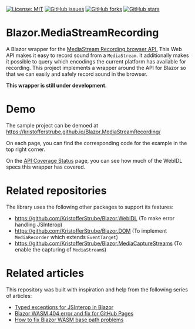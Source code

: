 [![License: MIT](https://img.shields.io/badge/License-MIT-yellow.svg)](/LICENSE)
[![GitHub issues](https://img.shields.io/github/issues/KristofferStrube/Blazor.MediaStreamRecording)](https://github.com/KristofferStrube/Blazor.MediaStreamRecording/issues)
[![GitHub forks](https://img.shields.io/github/forks/KristofferStrube/Blazor.MediaStreamRecording)](https://github.com/KristofferStrube/Blazor.MediaStreamRecording/network/members)
[![GitHub stars](https://img.shields.io/github/stars/KristofferStrube/Blazor.MediaStreamRecording)](https://github.com/KristofferStrube/Blazor.MediaStreamRecording/stargazers)
<!--
[![NuGet Downloads (official NuGet)](https://img.shields.io/nuget/dt/KristofferStrube.Blazor.MediaStreamRecording?label=NuGet%20Downloads)](https://www.nuget.org/packages/KristofferStrube.Blazor.MediaStreamRecording/)
-->

# Blazor.MediaStreamRecording
A Blazor wrapper for the [MediaStream Recording browser API.](https://www.w3.org/TR/mediastream-recording/)
This Web API makes it easy to record sound from a `MediaStream`.
It additionally makes it possible to query which encodings the current platform has available for recording.
This project implements a wrapper around the API for Blazor so that we can easily and safely record sound in the browser.

**This wrapper is still under development.**
# Demo
The sample project can be demoed at https://kristofferstrube.github.io/Blazor.MediaStreamRecording/

On each page, you can find the corresponding code for the example in the top right corner.

On the [API Coverage Status](https://kristofferstrube.github.io/Blazor.MediaStreamRecording/Status) page, you can see how much of the WebIDL specs this wrapper has covered.

# Related repositories
The library uses the following other packages to support its features:
- https://github.com/KristofferStrube/Blazor.WebIDL (To make error handling JSInterop)
- https://github.com/KristofferStrube/Blazor.DOM (To implement `MediaRecorder` which extends `EventTarget`)
- https://github.com/KristofferStrube/Blazor.MediaCaptureStreams (To enable the capturing of `MediaStream`s)

# Related articles
This repository was built with inspiration and help from the following series of articles:

- [Typed exceptions for JSInterop in Blazor](https://kristoffer-strube.dk/post/typed-exceptions-for-jsinterop-in-blazor/)
- [Blazor WASM 404 error and fix for GitHub Pages](https://blog.elmah.io/blazor-wasm-404-error-and-fix-for-github-pages/)
- [How to fix Blazor WASM base path problems](https://blog.elmah.io/how-to-fix-blazor-wasm-base-path-problems/)
